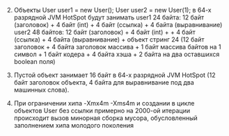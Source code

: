 2. Объекты
User user1 = new User();
User user2 = new User(1);
в 64-х разрядной JVM HotSpot будут занимать
user1 24 байта:
12 байт (заголовок) + 4 байт (int) + 4 байт (ссылка) + 4 байта (выравнивание)
user2 48 байтов:
12 байт (заголовок) + 4 байт (int) + + 4 байт (ссылка) + 4 байта (выравнивание) + объект стринг 24 (12 байт заголовок + 4 байта заголовок массива + 1 байт массива байтов на 1 символ + 1 байт кодера + 4 байта хэша + 2 байта на два оставшихся boolean поля)
   
3. Пустой объект занимает 16 байт в 64-х разрядной JVM HotSpot (12 байт заголовок объекта, 4 байта для выравнивание под два машинных слова).

4. При ограничении хипа -Xmx4m -Xms4m и создании в цикле объектов User без ссылки примерно на 2000-ой итерации происходит вызов минорная сборка мусора, обусловленный заполнением хипа молодого поколения